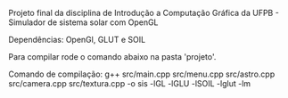 Projeto final da disciplina de Introdução a Computação Gráfica da UFPB - Simulador de sistema solar com OpenGL 

Dependências: OpenGl, GLUT e SOIL

Para compilar rode o comando abaixo na pasta 'projeto'.

Comando de compilação: g++ src/main.cpp src/menu.cpp src/astro.cpp src/camera.cpp src/textura.cpp -o sis -lGL -lGLU -lSOIL -lglut -lm
